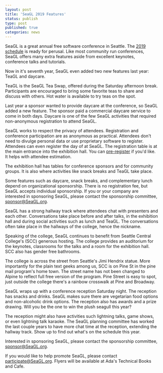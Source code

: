 ```yaml
---
layout: post
title: 'SeaGL 2019 Features'
status: publish
type: post
published: true
categories: news
---
```


[SeaGL_2019_schedule]: https://osem.seagl.org/conferences/seagl2019/schedule/events (SeaGL 2019 Schedule)
[SeaGL_2019_registration]: https://osem.seagl.org/conferences/seagl2019 (register for SeaGL 2019)

SeaGL is a great annual free software conference in Seattle. 
The [2019 schedule][SeaGL_2019_schedule] is ready for perusal.
Like most community run conferences, SeaGL offers many extra features aside from excellent keynotes, conference talks and tutorials.

Now in it's seventh year, SeaGL even added two new features last year: TeaGL and daycare.

TeaGL is the SeaGL Tea Swap, offered during the Saturday afternoon break.
Participants are encouraged to bring some favorite teas to share and discuss with others.
Hot water is available to try teas on the spot.

Last year a sponsor wanted to provide daycare at the conference, so SeaGL added a new feature.
The sponsor paid a commercial daycare service to come in both days.
Daycare is one of the few SeaGL activities that required non-anonymous registration to attend SeaGL.

SeaGL works to respect the privacy of attendees.
Registration and conference participation are as anonymous as practical.
Attendees don't need to divulge personal data or use proprietary software to register.
Attendees can even register the day of at SeaGL.
The registration table is at the main entrance into the exhibition hall.
You can [pre-register][SeaGL_2019_registration] if you'd like.
It helps with attendee estimation.

The exhibition hall has tables for conference sponsors and for community groups.
It is also where activities like snack breaks and TeaGL take place.

Some features such as daycare, snack breaks, and complementary lunch depend on organizational sponsorship.
There is no registration fee, but SeaGL accepts individual sponsorship.
If you or your company are interested in sponsoring SeaGL, please contact the sponsorship committee, <sponsor@SeaGL.org>.

SeaGL has a strong hallway track where attendees chat with presenters and each other.
Conversations take place before and after talks, in the exhibition hall and during social activities such as lunch and TeaGL.
The conversations often take place in the hallways of the college, hence the nickname.

Speaking of the college, SeaGL continues to benefit from Seattle Central College's (SCC) generous hosting.
The college provides an auditorium for the keynotes, classrooms for the talks and a room for the exhibition hall.
SCC also has gender free bathrooms.

The college is across the street from Seattle's Jimi Hendrix statue.
More importantly for the plain text geeks among us, SCC is on Pine St in the pine mail program's home town.
The street name has not been changed to Alpine to reflect full free version of the program.
Pine Street is easy to spot, just outside the college there's a rainbow crosswalk at Pine and Broadway.

SeaGL wraps up with a conference reception Saturday night.
The reception has snacks and drinks.
SeaGL makes sure there are vegetarian food options and non-alcoholic drink options.
The reception also has awards and a prize drawing.
Will you be the one to win the plush seagull this year?

The reception might also have activities such lightning talks, game shows, or even lightning talk karaoke.
The SeaGL planning committee has worked the last couple years to have more chat time at the reception, extending the hallway track.
Show up to find out what's on the schedule this year.

Interested in sponsoring SeaGL, please contact the sponsorship committee, <sponsor@SeaGL.org>.

If you would like to help promote SeaGL, please contact <participate@SeaGL.org>. Flyers will be available at Ada's Technical Books and Cafe.
